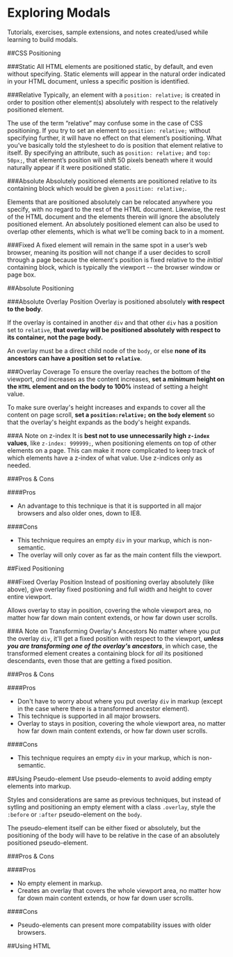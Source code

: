 Exploring Modals
=========================== 
Tutorials, exercises, sample extensions, and notes created/used while learning to build modals.

##CSS Positioning

###Static
All HTML elements are positioned static, by default, and even without specifying. Static elements will appear in the natural order indicated in your HTML document, unless a specific position is identified.

###Relative
Typically, an element with a `position: relative;` is created in order to position other element(s) absolutely with respect to the relatively positioned element.

The use of the term “relative” may confuse some in the case of CSS positioning. If you try to set an element to `position: relative;` without specifying further, it will have no effect on that element’s positioning. What you’ve basically told the stylesheet to do is position that element relative to itself. By specifying an attribute, such as `position: relative;` and `top: 50px;`, that element’s position will shift 50 pixels beneath where it would naturally appear if it were positioned static.

###Absolute
Absolutely positioned elements are positioned relative to its containing block which would be given a `position: relative;`.

Elements that are positioned absolutely can be relocated anywhere you specify, with no regard to the rest of the HTML document. Likewise, the rest of the HTML document and the elements therein will ignore the absolutely positioned element. An absolutely positioned element can also be used to overlap other elements, which is what we’ll be coming back to in a moment.

###Fixed
A fixed element will remain in the same spot in a user’s web browser, meaning its position will not change if a user decides to scroll through a page because the element's position is fixed relative to the *initial* containing block, which is typically the viewport -- the browser window or page box.

##Absolute Positioning

###Absolute Overlay Position
Overlay is positioned absolutely **with respect to the body**.

If the overlay is contained in another `div` and that other `div` has a position set to `relative`, **that overlay will be positioned absolutely with respect to its container, not the page body.**

An overlay must be a direct child node of the `body`, or else **none of its ancestors can have a position set to `relative`**.

###Overlay Coverage
To ensure the overlay reaches the bottom of the viewport, *and* increases as the content increases, **set a *minimum* height on the `HTML` element and on the body to 100%** instead of setting a height value.

To make sure overlay's height increases and expands to cover all the content on page scroll, **set a `position:relative;` on the `body` element** so that the overlay's height expands as the body's height expands.

###A Note on z-index
It is **best not to use unnecessarily high `z-index` values**, like `z-index: 999999;`, when positioning elements on top of other elements on a page. This can make it more complicated to keep track of which elements have a z-index of what value. Use z-indices only as needed.

###Pros & Cons

####Pros
* An advantage to this technique is that it is supported in all major browsers and also older ones, down to IE8.

####Cons
* This technique requires an empty `div` in your markup, which is non-semantic.
* The overlay will only cover as far as the main content fills the viewport.

##Fixed Positioning

###Fixed Overlay Position
Instead of positioning overlay absolutely (like above), give overlay fixed positioning and full width and height to cover entire viewport.

Allows overlay to stay in position, covering the whole viewport area, no matter how far down main content extends, or how far down user scrolls.

###A Note on Transforming Overlay's Ancestors
No matter where you put the overlay `div`, it'll get a fixed position with respect to the viewport, ***unless you are transforming one of the overlay's ancestors***, in which case, the transformed element creates a containing block for *all* its positioned descendants, even those that are getting a fixed position.

###Pros & Cons

####Pros
* Don't have to worry about where you put overlay `div` in markup (except in the case where there is a transformed ancestor element).
* This technique is supported in all major browsers.
* Overlay to stays in position, covering the whole viewport area, no matter how far down main content extends, or how far down user scrolls.

####Cons
* This technique requires an empty `div` in your markup, which is non-semantic.

##Using Pseudo-element
Use pseudo-elements to avoid adding empty elements into markup.

Styles and considerations are same as previous techniques, but instead of sytling and positioning an empty element with a class `.overlay`, style the `:before` or `:after` pseudo-element on the `body`.

The pseudo-element itself can be either fixed or absolutely, but the positioning of the body will have to be relative in the case of an absolutely positioned pseudo-element.

###Pros & Cons

####Pros
* No empty element in markup.
* Creates an overlay that covers the whole viewport area, no matter how far down main content extends, or how far down user scrolls.

####Cons
* Pseudo-elements can present more compatability issues with older browsers.

##Using HTML <dialog> Element
Most semantic technique is to use HTML `<dialog>` element, which provides in-page dialog box funtionality.

A *dialog* exists in the DOM tree and can be styled using ordinary CSS. For more information see [WHATWG entry](https://html.spec.whatwg.org/multipage/forms.html#the-dialog-element), [MDN: HTML Element Reference](https://developer.mozilla.org/en-US/docs/Web/HTML/Element/dialog), and [MDN: HTMLDialogElement DOM Interface API](https://developer.mozilla.org/en-US/docs/Web/API/HTMLDialogElement).

### HTML <dialog> Element

####Key Features
The HTML dialog element has four main features (the fourth one - anchor points - is not yet implemented), three of which are pertinent here:
* Positioning
    - By default, a dialog is centered vertically in the viewport when opened.
    - It is absolutely positioned by default and can be scrolled. Override this by setting position to fixed in CSS and setting `top` and `left` values to center it.
    - Viewport centering occurs regardless of dialog's position in DOM tree.
* Modal Feature
    - Dialogs can be modal.
    - As a modal, dialogs will block the rest of the document.
    - There is a "pending dialog" stack to handle the case of multiple modal dialogs.
    - Includes pseudo element called `::backdrop`, which sets the background behind a modal, creating the dimming overlay effect.
* Always On Top
    - A new stacking layer on top of existing CSS stacking contexts handles "always on top" behavior.
    - Dialog and Fullscreen spec both use top layer. 
    - Modal dialogs reside in the top layer.
    - Don't need set `z-index` manually.

####DOM Interface API
Dialog element comes with an API which provides access to functions like `show()` and `hide()`.

###Pros & Cons

####Pros
* No empty element in markup.
* Dialog element can be placed anywhere in the DOM.
* Creates an overlay that covers the whole viewport area, no matter how far down main content extends, or how far down user scrolls.

####Cons
* Currently only basic support in Chrome and Opera. (Though there is a [polyfill](https://github.com/GoogleChrome/dialog-polyfill) available.)


##References
* https://blog.udemy.com/css-overlay/
* http://tympanus.net/codrops/2013/11/07/css-overlay-techniques/
* [Offical `<dialog>` element demos](http://demo.agektmr.com/dialog/)
* [WHATWG official documentation](https://html.spec.whatwg.org/multipage/forms.html#the-dialog-element)
* [MDN: HTML Element Reference](https://developer.mozilla.org/en-US/docs/Web/HTML/Element/dialog)
* [MDN: HTMLDialogElement DOM Interface API](https://developer.mozilla.org/en-US/docs/Web/API/HTMLDialogElement)
* [`<dialog>` polyfill](https://github.com/GoogleChrome/dialog-polyfill)
* [`<dialog>` tutorial](http://blog.teamtreehouse.com/a-preview-of-the-new-dialog-element)
* [12-16-2013 update on `<dialog>`](http://updates.html5rocks.com/2013/09/dialog-element-Modals-made-easy)
* [7-24-2014 update on `<dialog>`](http://updates.html5rocks.com/2014/07/dialog-element-shipped-in-Chrome-37-Beta)

